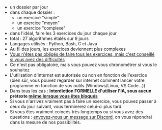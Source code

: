 - un dossier par jour
- dans chaque dossier :
	- un exercice "simple"
	- un exercice "moyen"
	- un exercice "complexe"
- dans l'idéal, faire les 3 exercices du jour chaque jour
- total : 27 algorithmes étalés sur 9 jours
- Langages utilisés : Python, Bash, C et Java
- Au fil des jours, les exercices deviennent plus complexes
- <u>Vous n'êtes pas obligés de faire tous les exercices, mais c'est conseillé si vous avez des difficultés</u>
- Ce n'est pas obligatoire, mais vous pouvez vous chronométrer si vous le souhaitez
- L'utilisation d'internet est autorisée ou non en fonction de l'exercice (bien sûr, vous pouvez regarder sur internet comment lancer votre programme en fonction de vos outils (Windows/Linux, VS Code...))
- Dans tous les cas : **Interdiction FORMELLE d'utiliser l'IA, sous aucun prétexte <u>même lorsque vous êtes bloqués</u>**
- Si vous n'arrivez vraiment pas à faire un exercice, vous pouvez passer à ceux du jour suivant, vous terminerez celui-ci plus tard.
- Si vous êtes vraiment coincés très longtemps ou si vous avez des questions : <u>envoyez-nous un message sur Discord</u>, on vous répondrai dans la mesure de nos possibilités.